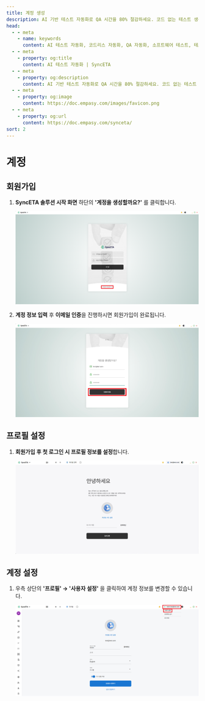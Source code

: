 ```yaml
---
title: 계정 생성
description: AI 기반 테스트 자동화로 QA 시간을 80% 절감하세요. 코드 없는 테스트 생성, 자연어 시나리오 작성, 다양한 플랫폼 지원으로 QA의 새로운 기준을 제시합니다.
head:
  - - meta
    - name: keywords
      content: AI 테스트 자동화, 코드리스 자동화, QA 자동화, 소프트웨어 테스트, 테스트 시나리오 생성, 코드리스 테스트, 자연어 테스트, 테스트 자동화 도구, 테스트 자동화 플랫폼, 테스트 효율화, Playwright , Selenium , QAOps, TestOps, Shift-Left 테스트, Shift‑Right 테스트
  - - meta
    - property: og:title
      content: AI 테스트 자동화 | SyncETA
  - - meta
    - property: og:description
      content: AI 기반 테스트 자동화로 QA 시간을 80% 절감하세요. 코드 없는 테스트 생성, 자연어 시나리오 작성, 다양한 플랫폼 지원으로 QA의 새로운 기준을 제시합니다.
  - - meta
    - property: og:image
      content: https://doc.empasy.com/images/favicon.png
  - - meta
    - property: og:url
      content: https://doc.empasy.com/synceta/
sort: 2
---
```


# 계정

## 회원가입

1. **SyncETA 솔루션 시작 화면** 하단의 **'계정을 생성할까요?'** 를 클릭합니다.

   ![계정 생성하기 클릭](./image/account/1click_join.png)

2. **계정 정보 입력** 후 **이메일 인증**을 진행하시면 회원가입이 완료됩니다.

   ![이메일 인증 보내기](./image/account/2send_auth.png)

## 프로필 설정

1. **회원가입 후 첫 로그인 시 프로필 정보를 설정**합니다.

   ![프로필 설정](./image/account/3set_profile.png)

## 계정 설정

1. 우측 상단의 **'프로필' → '사용자 설정'** 을 클릭하여 계정 정보를 변경할 수 있습니다.

   ![계정 정보 변경](./image/account/4edit_profile.png)
